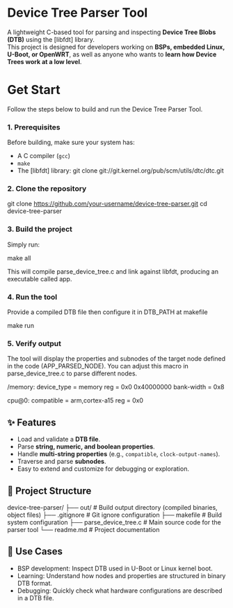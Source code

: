 # Device Tree Parser Tool

A lightweight C-based tool for parsing and inspecting **Device Tree Blobs (DTB)** using the [libfdt] library.  
This project is designed for developers working on **BSPs, embedded Linux, U-Boot, or OpenWRT**, as well as anyone who wants to **learn how Device Trees work at a low level**.

# Get Start

Follow the steps below to build and run the Device Tree Parser Tool.

### 1. Prerequisites
Before building, make sure your system has:
- A C compiler (`gcc`)
- `make`
- The [libfdt] library: git clone git://git.kernel.org/pub/scm/utils/dtc/dtc.git

### 2. Clone the repository

git clone https://github.com/your-username/device-tree-parser.git
cd device-tree-parser

### 3. Build the project

Simply run:

make all

This will compile parse_device_tree.c and link against libfdt, producing an executable called app.

### 4. Run the tool

Provide a compiled DTB file then configure it in DTB_PATH at makefile

make run

### 5. Verify output

The tool will display the properties and subnodes of the target node defined in the code (APP_PARSED_NODE). You can adjust this macro in parse_device_tree.c to parse different nodes.

/memory:
device_type = memory
reg = 0x0 0x40000000
bank-width = 0x8

cpu@0:
compatible = arm,cortex-a15
reg = 0x0

## ✨ Features

- Load and validate a **DTB file**.  
- Parse **string, numeric, and boolean properties**.  
- Handle **multi-string properties** (e.g., `compatible`, `clock-output-names`).  
- Traverse and parse **subnodes**.
- Easy to extend and customize for debugging or exploration.

## 📂 Project Structure
device-tree-parser/
├── out/                # Build output directory (compiled binaries, object files)
├── .gitignore          # Git ignore configuration
├── makefile            # Build system configuration
├── parse_device_tree.c # Main source code for the parser tool
└── readme.md           # Project documentation

## 🎯 Use Cases

- BSP development: Inspect DTB used in U-Boot or Linux kernel boot.
- Learning: Understand how nodes and properties are structured in binary DTB format.
- Debugging: Quickly check what hardware configurations are described in a DTB file.





